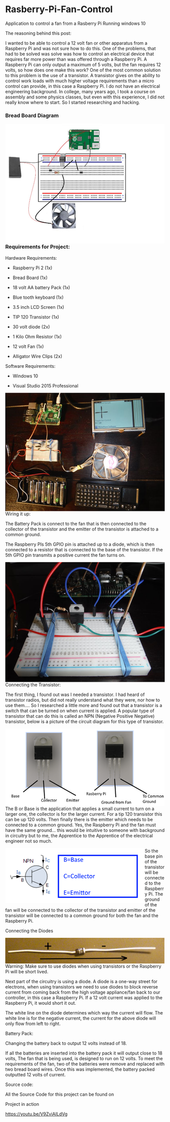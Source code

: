 # Rasberry-Pi-Fan-Control
Application to control a fan from a Rasberry Pi Running windows 10

The reasoning behind this post:

I wanted to be able to control a 12 volt fan or other apparatus from a Raspberry Pi and was not sure how to do this. One of the problems, that had to be solved was solve was how to control an electrical device that requires far more power than was offered through a Raspberry Pi. A Raspberry Pi can only output a maximum of 5 volts, but the fan requires 12 volts, so how does one make this work? One of the most common solution to this problem is the use of a transistor. A transistor gives on the ability to control work loads with much higher voltage requirements than a micro control can provide, in this case a Raspberry Pi.  I do not have an electrical engineering background. In college, many years ago, I took a course on assembly and  some physics classes, but even with this experience,  I did not really know where to start. So I started researching and hacking.

### Bread Board Diagram

<img style="float:left;" src="https://raw.githubusercontent.com/StuartSmith/Raspberry-Pi-Fan-Control/master/images/diagram.jpg">

### Requirements for Project:

Hardware Requirements:

 * Raspberry Pi 2 (1x)

* Bread Board (1x)


* 18 volt AA battery Pack (1x)

* Blue tooth keyboard (1x)

* 3.5 inch LCD Screen (1x)

* TIP 120 Transistor (1x)

* 30 volt diode (2x)

* 1 Kilo Ohm Resistor (1x)

* 12 volt Fan (1x)

* Alligator Wire Clips (2x)

Software Requirements:


* Windows 10

 * Visual Studio 2015 Professional


<img style="float:left;" src="https://raw.githubusercontent.com/StuartSmith/Raspberry-Pi-Fan-Control/master/images/ProjectPieces.jpg">

Wiring it up:

The Battery Pack is connect to the fan that is then connected to the collector of the transistor and the emitter of the transistor is attached to a common ground.

The Raspberry PIs 5th GPIO pin is attached up to a diode, which is then connected to a resistor that is  connected to the base of the transistor. If the 5th GPIO pin transmits a positive current the fan turns on.


<img style="float:left;" src="https://raw.githubusercontent.com/StuartSmith/Raspberry-Pi-Fan-Control/master/images/Wiring.jpg">

Connecting the Transistor:


The first thing, I found out was I needed a transistor. I had heard of transistor radios, but did not really understand what they were, nor how to use them.... So I researched a little more and found out that a transistor is a switch that can be turned on when current is applied. A popular type of transistor that can do this is called an NPN (Negative Positive Negative) transistor, below is a picture of the circuit diagram for this type of transistor.

<img style="float:left;" src="https://raw.githubusercontent.com/StuartSmith/Raspberry-Pi-Fan-Control/master/images/TransistorA.png">


The B or Base is the application that applies a small current to turn on a larger one, the collector is for the larger current. For a tip 120 transistor this can be up 120 volts. Then finally there is the emitter which needs to be connected to a common ground. Yes, the Raspberry Pi and the fan must have the same ground… this would be intuitive to someone with background in circuitry but to me, the Apprentice to the Apprentice of the electrical engineer not so much.



<img style="float:left;" src="https://raw.githubusercontent.com/StuartSmith/Raspberry-Pi-Fan-Control/master/images/TranistorWiring.png">



So the base pin of the transistor will be connected to the Raspberry Pi. The ground of the fan will be connected to the collector of the transistor and emitter of the transistor will be connected to a common ground for both the fan and the Raspberry Pi.

Connecting the Diodes

<img style="float:left;" src="https://raw.githubusercontent.com/StuartSmith/Raspberry-Pi-Fan-Control/master/images/Diodes.png">


Warning: Make sure to use diodes when using transistors or the Raspberry Pi will be short lived.


Next part of the circuitry is using a diode. A diode is a one-way street for electrons, when using transistors we need to use diodes to block reverse current from coming back from the high voltage appliance/fan back to our controller, in this case a Raspberry Pi. If a 12 volt current was applied to the Raspberry Pi, it would short it out.

The white line on the diode determines which way the current will flow. The white line is for the negative current, the current for the above diode will only flow from left to right.

Battery Pack:

Changing the battery back to output 12 volts instead of 18.


If all the batteries are inserted into the battery pack it will output close to 18 volts, The fan that  is being used, is designed to run on 12 volts. To meet the requirements of the fan, two of the batteries were remove and replaced with two bread board wires. Once this was implemented, the battery packed outputted 12 volts of current.

Source code:

All the Source Code for this project can be found on


Project in action

https://youtu.be/V9ZviAILdVg
